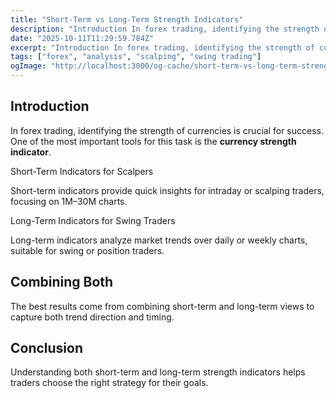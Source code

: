 ```yaml
---
title: "Short-Term vs Long-Term Strength Indicators"
description: "Introduction In forex trading, identifying the strength of currencies is crucial for success..."
date: "2025-10-11T11:29:59.784Z"
excerpt: "Introduction In forex trading, identifying the strength of currencies is crucial for success. One of the most important tools for this task is the currency strength indicator. Short-Term Indicators for Scalpers Short-term indicators provide quick insights for intraday or scalping traders, focusing on 1M–30M charts. Long-Term Indicators for Swing Traders..."
tags: ["forex", "analysis", "scalping", "swing trading"]
ogImage: "http://localhost:3000/og-cache/short-term-vs-long-term-strength-indicators.jpg"
---
```

## Introduction

In forex trading, identifying the strength of currencies is crucial for success. One of the most important tools for this task is the **currency strength indicator**.

Short-Term Indicators for Scalpers

Short-term indicators provide quick insights for intraday or scalping traders, focusing on 1M–30M charts.

Long-Term Indicators for Swing Traders

Long-term indicators analyze market trends over daily or weekly charts, suitable for swing or position traders.

## Combining Both

The best results come from combining short-term and long-term views to capture both trend direction and timing.

## Conclusion

Understanding both short-term and long-term strength indicators helps traders choose the right strategy for their goals.
